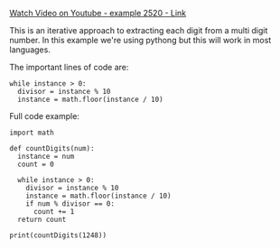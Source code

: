 [Watch Video on Youtube - example 2520 - Link](https://youtu.be/BeS_4efa7-U)

This is an iterative approach to extracting each digit from a multi digit number. In this example we're using pythong but this will work in most languages.

The important lines of code are:

```
while instance > 0:
  divisor = instance % 10
  instance = math.floor(instance / 10)
```


Full code example:

```
import math

def countDigits(num):
  instance = num
  count = 0

  while instance > 0:
    divisor = instance % 10
    instance = math.floor(instance / 10)
    if num % divisor == 0:
      count += 1
  return count

print(countDigits(1248))
```
